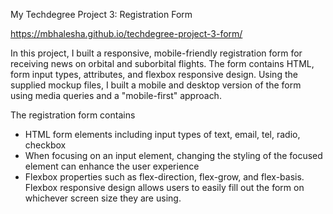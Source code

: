 My Techdegree Project 3: Registration Form

https://mbhalesha.github.io/techdegree-project-3-form/

In this project, I built a responsive, mobile-friendly registration form for receiving news on orbital and suborbital flights. The form contains HTML, form input types, attributes, and flexbox responsive design. Using the supplied mockup files, I built a mobile and desktop version of the form using media queries and a "mobile-first" approach.

The registration form contains
- HTML form elements including input types of text, email, tel, radio, checkbox
- When focusing on an input element, changing the styling of the focused element can enhance the user experience
- Flexbox properties such as flex-direction, flex-grow, and flex-basis. Flexbox responsive design allows users to easily fill out the form on whichever screen size they are using.
